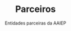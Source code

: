 ---
title: Parceiros
subtitle: Entidades parceiras da AAIEP
gallery: parceiros_gallery
hero_image: /assets/images/backgrounds/bg-ucp-alt.jpg
hero_darken: true
hero_link: /institucional/sobre/
hero_link_text: Descobre Mais
show_sidebar: false
layout: parceria-hub
---